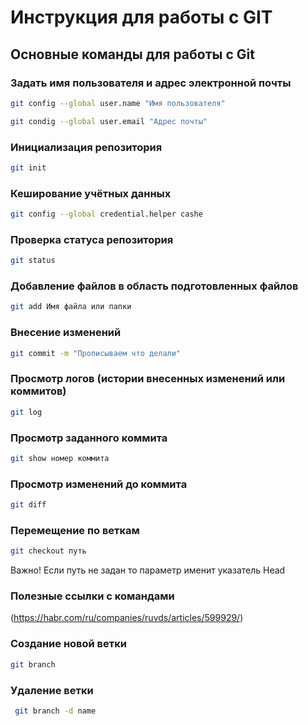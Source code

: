 # Инструкция для работы с GIT 

## Основные команды для работы с Git

### Задать имя пользователя и адрес электронной почты
```sh
git config --global user.name "Имя пользователя"
```
```sh
git condig --global user.email "Адрес почты"
```
### Инициализация репозитория
```sh
git init
```
### Кеширование учётных данных
```sh
git config --global credential.helper cashe
```
### Проверка статуса репозитория
```sh
git status
```
### Добавление файлов в область подготовленных файлов
``` sh
git add Имя файла или папки
```
### Внесение изменений
```sh
git commit -m "Прописываем что делали"
```
### Просмотр логов (истории внесенных изменений или коммитов)
```sh
git log
```
### Просмотр заданного коммита
```sh
git show номер коммита
```
### Просмотр изменений до коммита
```sh
git diff
```
### Перемещение по веткам
```sh
git checkout путь
```
Важно! Если путь не задан то параметр именит указатель Head
### Полезные ссылки с командами
(https://habr.com/ru/companies/ruvds/articles/599929/)
### Создание новой ветки
```sh
git branch
```
### Удаление ветки
```sh
 git branch -d name
  ```
